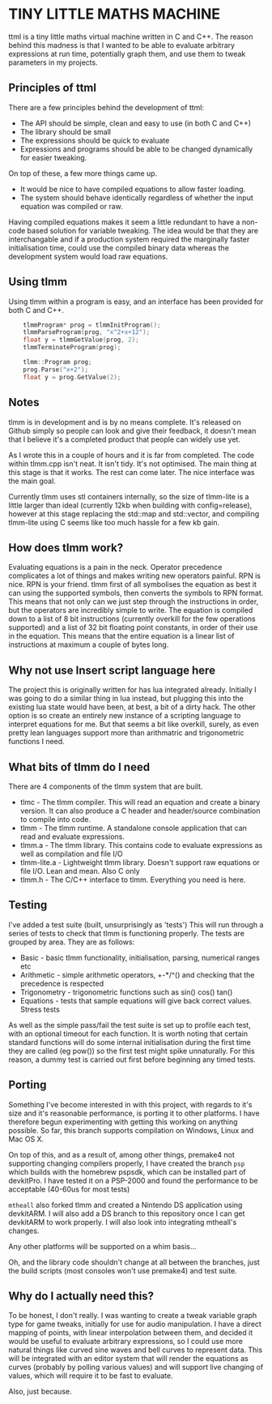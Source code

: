 TINY LITTLE MATHS MACHINE
=========================

ttml is a tiny little maths virtual machine written in C and C++. The reason behind this madness is that I wanted to be able to evaluate arbitrary expressions at run time, potentially graph them, and use them to tweak parameters in my projects.

Principles of ttml
------------------

There are a few principles behind the development of ttml:

* The API should be simple, clean and easy to use (in both C and C++)
* The library should be small
* The expressions should be quick to evaluate
* Expressions and programs should be able to be changed dynamically for easier tweaking.

On top of these, a few more things came up.

* It would be nice to have compiled equations to allow faster loading.
* The system should behave identically regardless of whether the input equation was compiled or raw.

Having compiled equations makes it seem a little redundant to have a non-code based solution for variable tweaking. The idea would be that they are interchangable and if a production system required the marginally faster initialisation time, could use the compiled binary data whereas the development system would load raw equations.

Using tlmm
----------

Using tlmm within a program is easy, and an interface has been provided for both C and C++.

~~~~~~ C
    tlmmProgram* prog = tlmmInitProgram();
    tlmmParseProgram(prog, "x^2+x+12");
    float y = tlmmGetValue(prog, 2);
    tlmmTerminateProgram(prog);
~~~~~~

~~~~~~ C++
    tlmm::Program prog;
    prog.Parse("x+2");
    float y = prog.GetValue(2);
~~~~~~

Notes
-----

tlmm is in development and is by no means complete. It's released on Github simply so people can look and give their feedback, it doesn't mean that I believe it's a completed product that people can widely use yet.

As I wrote this in a couple of hours and it is far from completed. The code within tlmm.cpp isn't neat. It isn't tidy. It's not optimised. The main thing at this stage is that it works. The rest can come later. The nice interface was the main goal.

Currently tlmm uses stl containers internally, so the size of tlmm-lite is a little larger than ideal (currently 12kb when building with config=release), however at this stage replacing the std::map and std::vector, and compiling tlmm-lite using C seems like too much hassle for a few kb gain.

How does tlmm work?
-------------------

Evaluating equations is a pain in the neck. Operator precedence complicates a lot of things and makes writing new operators painful. RPN is nice. RPN is your friend. tlmm first of all symbolises the equation as best it can using the supported symbols, then converts the symbols to RPN format. This means that not only can we just step through the instructions in order, but the operators are incredibly simple to write. The equation is compiled down to a list of 8 bit instructions (currently overkill for the few operations supported) and a list of 32 bit floating point constants, in order of their use in the equation. This means that the entire equation is a linear list of instructions at maximum a couple of bytes long.

Why not use __Insert script language here__
-------------------------------------------

The project this is originally written for has lua integrated already. Initially I was going to do a similar thing in lua instead, but plugging this into the existing lua state would have been, at best, a bit of a dirty hack. The other option is so create an entirely new instance of a scripting language to interpret equations for me. But that seems a bit like overkill, surely, as even pretty lean languages support more than arithmatric and trigonometric functions I need.

What bits of tlmm do I need
---------------------------

There are 4 components of the tlmm system that are built.

* tlmc - The tlmm compiler. This will read an equation and create a binary version. It can also produce a C header and header/source combination to compile into code.
* tlmm - The tlmm runtime. A standalone console application that can read and evaluate expressions.
* tlmm.a - The tlmm library. This contains code to evaluate expressions as well as compilation and file I/O
* tlmm-lite.a - Lightweight tlmm library. Doesn't support raw equations or file I/O. Lean and mean. Also C only
* tlmm.h - The C/C++ interface to tlmm. Everything you need is here.

Testing
-------

I've added a test suite (built, unsurprisingly as 'tests') This will run through a series of tests to check that tlmm is functioning properly. The tests are grouped by area. They are as follows:

* Basic - basic tlmm functionality, initialisation, parsing, numerical ranges etc
* Arithmetic - simple arithmetic operators, +-*/^() and checking that the precedence is respected
* Trigonometry - trigonometric functions such as sin() cos() tan()
* Equations - tests that sample equations will give back correct values. Stress tests

As well as the simple pass/fail the test suite is set up to profile each test, with an optional timeout for each function. It is worth noting that certain standard functions will do some internal initialisation during the first time they are called (eg pow()) so the first test might spike unnaturally. For this reason, a dummy test is carried out first before beginning any timed tests.

Porting
-------

Something I've become interested in with this project, with regards to it's size and it's reasonable performance, is porting it to other platforms. I have therefore begun experimenting with getting this working on anything possible. So far, this branch supports compilation on Windows, Linux and Mac OS X.

On top of this, and as a result of, among other things, premake4 not supporting changing compilers properly, I have created the branch `psp` which builds with the homebrew pspsdk, which can be installed part of devkitPro. I have tested it on a PSP-2000 and found the performance to be acceptable (40-60us for most tests)

`mtheall` also forked tlmm and created a Nintendo DS application using devkitARM. I will also add a DS branch to this repository once I can get devkitARM to work properly. I will also look into integrating mtheall's changes.

Any other platforms will be supported on a whim basis...

Oh, and the library code shouldn't change at all between the branches, just the build scripts (most consoles won't use premake4) and test suite.

Why do I actually need this?
----------------------------

To be honest, I don't really. I was wanting to create a tweak variable graph type for game tweaks, initially for use for audio manipulation. I have a direct mapping of points, with linear interpolation between them, and decided it would be useful to evaluate arbitrary expressions, so I could use more natural things like curved sine waves and bell curves to represent data. This will be integrated with an editor system that will render the equations as curves (probably by polling various values) and will support live changing of values, which will require it to be fast to evaluate.

Also, just because.